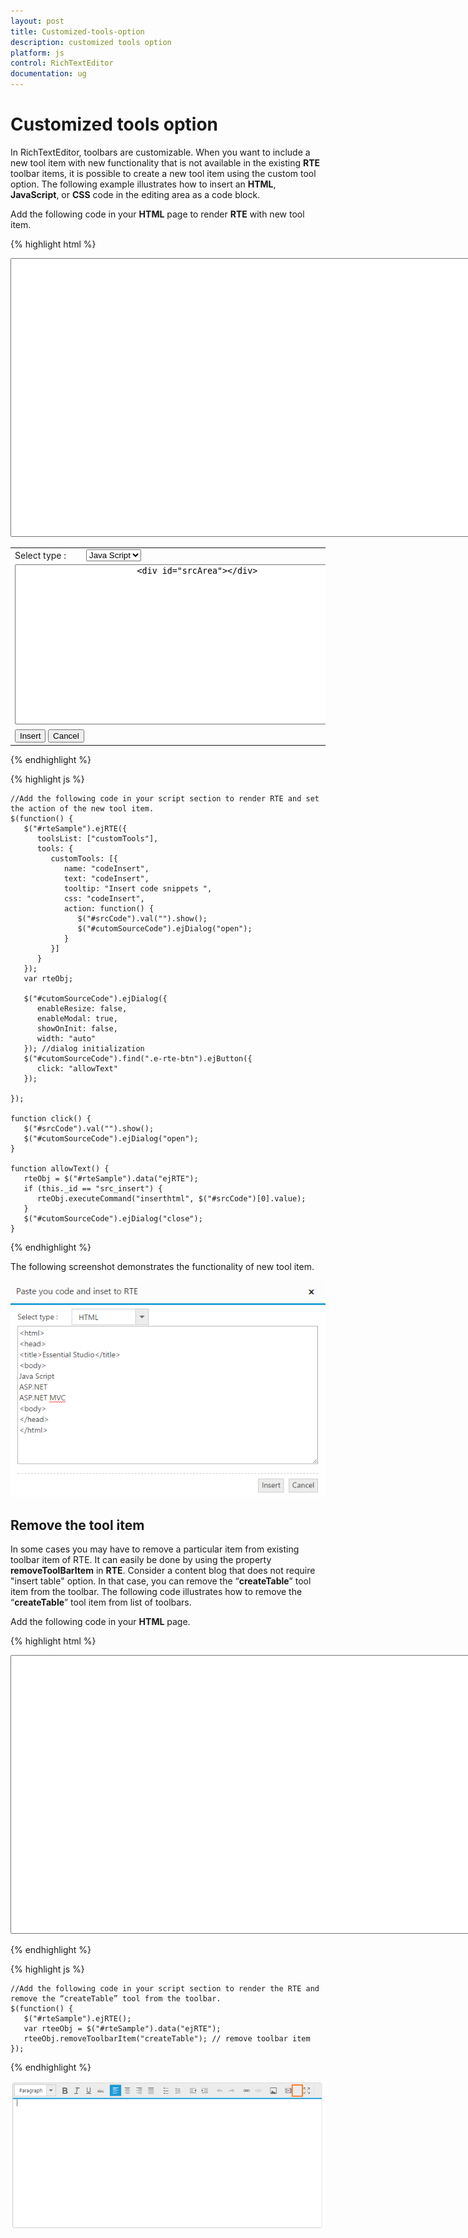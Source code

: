 ```yaml
---
layout: post
title: Customized-tools-option
description: customized tools option
platform: js
control: RichTextEditor
documentation: ug
---
```


# Customized tools option

In RichTextEditor, toolbars are customizable. When you want to include a new tool item with new functionality that is not available in the existing **RTE** toolbar items, it is possible to create a new tool item using the custom tool option. The following example illustrates how to insert an **HTML**, **JavaScript**, or **CSS** code in the editing area as a code block. 

Add the following code in your **HTML** page to render **RTE** with new tool item.


{% highlight html %}

<div>
   <textarea id="rteSample" rows="10" cols="30" style="width: 740px; height: 440px"></textarea>
   <div id="cutomSourceCode" title="Paste you code and inset to RTE">
      <table>
         <tr>
            <td style="width: 100px">
               Select type :
            </td>
            <td>
               <div>
                  <select id="languageList">
                     <option value="javascript">Java Script</option>
                     <option value="text/html">HTML</option>
                     <option value="css">CSS</option>
                  </select>
               </div>
            </td>
         </tr>
         <tr>
            <td colspan="2">
               <textarea id="srcCode" style="width: 550px; height: 250px">
                        <div id="srcArea"></div>
                    </textarea>
            </td>
         </tr>
         <tr>
            <td colspan="2">
               <div class="e-rte-button e-fieldseparate">
                  <button id="src_insert" class="e-rte-btn" tabindex="">Insert</button>
                  <button id="src_cancel" class="e-rte-btn" tabindex="">Cancel</button>
               </div>
            </td>
         </tr>
      </table>
   </div>
</div>

{% endhighlight %}

{% highlight js %}


    //Add the following code in your script section to render RTE and set the action of the new tool item.
    $(function() {
       $("#rteSample").ejRTE({
          toolsList: ["customTools"],
          tools: {
             customTools: [{
                name: "codeInsert",
                text: "codeInsert",
                tooltip: "Insert code snippets ",
                css: "codeInsert",
                action: function() {
                   $("#srcCode").val("").show();
                   $("#cutomSourceCode").ejDialog("open");
                }
             }]
          }
       });
       var rteObj;

       $("#cutomSourceCode").ejDialog({
          enableResize: false,
          enableModal: true,
          showOnInit: false,
          width: "auto"
       }); //dialog initialization
       $("#cutomSourceCode").find(".e-rte-btn").ejButton({
          click: "allowText"
       });

    });

    function click() {
       $("#srcCode").val("").show();
       $("#cutomSourceCode").ejDialog("open");
    }

    function allowText() {
       rteObj = $("#rteSample").data("ejRTE");
       if (this._id == "src_insert") {
          rteObj.executeCommand("inserthtml", $("#srcCode")[0].value);
       }
       $("#cutomSourceCode").ejDialog("close");
    }

{% endhighlight %}


The following screenshot demonstrates the functionality of new tool item.

![](Customized-tools-option_images/Customized-tools-option_img1.png)

## Remove the tool item

In some cases you may have to remove a particular item from existing toolbar item of RTE. It can easily be done by using the property **removeToolBarItem** in **RTE**. Consider a content blog that does not require "insert table" option. In that case, you can remove the “**createTable**” tool item from the toolbar. The following code illustrates how to remove the “**createTable**” tool item from list of toolbars.

Add the following code in your **HTML** page.


{% highlight html %}

<div>
    <textarea id="rteSample" rows="10" cols="30" style="width: 740px; height: 440px"></textarea>
</div>

{% endhighlight %}

{% highlight js %}


    //Add the following code in your script section to render the RTE and remove the “createTable” tool from the toolbar.
    $(function() {
       $("#rteSample").ejRTE();
       var rteeObj = $("#rteSample").data("ejRTE");
       rteeObj.removeToolbarItem("createTable"); // remove toolbar item
    });
{% endhighlight %}

![](Customized-tools-option_images/Customized-tools-option_img2.png)

